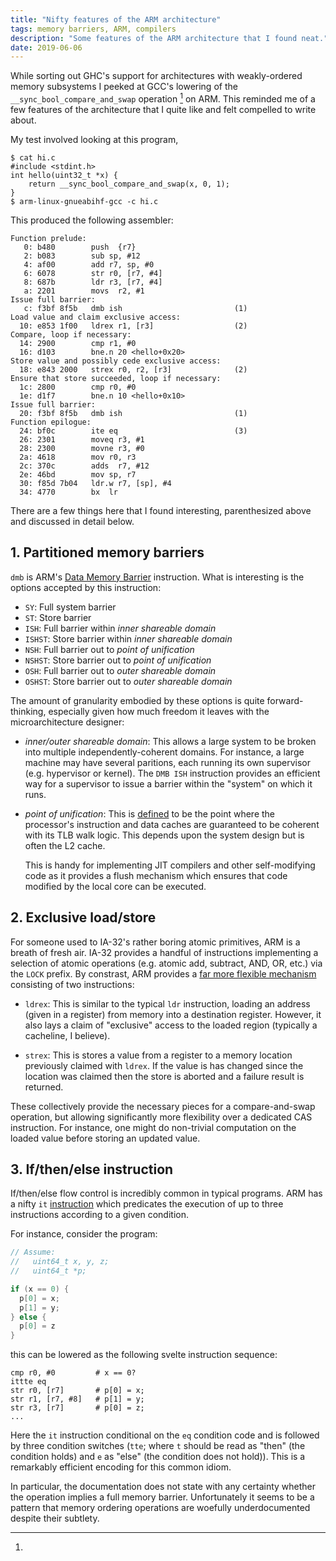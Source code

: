 ```yaml
---
title: "Nifty features of the ARM architecture"
tags: memory barriers, ARM, compilers
description: "Some features of the ARM architecture that I found neat."
date: 2019-06-06
---
```


While sorting out GHC's support for architectures with weakly-ordered memory
subsystems I peeked at GCC's lowering of the `__sync_bool_compare_and_swap`
operation [^1] on ARM. This reminded me of a few features of the
architecture that I quite like and felt compelled to write about.

My test involved looking at this program,
```
$ cat hi.c
#include <stdint.h>
int hello(uint32_t *x) {
	return __sync_bool_compare_and_swap(x, 0, 1);
}
$ arm-linux-gnueabihf-gcc -c hi.c
```
This produced the following assembler:
```assembler
Function prelude:
   0: b480        push  {r7}
   2: b083        sub sp, #12
   4: af00        add r7, sp, #0
   6: 6078        str r0, [r7, #4]
   8: 687b        ldr r3, [r7, #4]
   a: 2201        movs  r2, #1
Issue full barrier:
   c: f3bf 8f5b   dmb ish                         (1)
Load value and claim exclusive access:
  10: e853 1f00   ldrex r1, [r3]                  (2)
Compare, loop if necessary:
  14: 2900        cmp r1, #0
  16: d103        bne.n 20 <hello+0x20>
Store value and possibly cede exclusive access:
  18: e843 2000   strex r0, r2, [r3]              (2)
Ensure that store succeeded, loop if necessary:
  1c: 2800        cmp r0, #0
  1e: d1f7        bne.n 10 <hello+0x10>
Issue full barrier:
  20: f3bf 8f5b   dmb ish                         (1)
Function epilogue:
  24: bf0c        ite eq                          (3)
  26: 2301        moveq r3, #1
  28: 2300        movne r3, #0
  2a: 4618        mov r0, r3
  2c: 370c        adds  r7, #12
  2e: 46bd        mov sp, r7
  30: f85d 7b04   ldr.w r7, [sp], #4
  34: 4770        bx  lr
```
There are a few things here that I found interesting, parenthesized above and
discussed in detail below.

## 1. Partitioned memory barriers

`dmb` is ARM's [Data Memory Barrier](http://infocenter.arm.com/help/index.jsp?topic=/com.arm.doc.dui0489c/CIHGHHIE.html)
instruction. What is interesting is the options accepted by this instruction:
    
 * `SY`: Full system barrier
 * `ST`: Store barrier
 * `ISH`: Full barrier within *inner shareable domain*
 * `ISHST`: Store barrier within *inner shareable domain*
 * `NSH`: Full barrier out to *point of unification*
 * `NSHST`: Store barrier out to *point of unification*
 * `OSH`: Full barrier out to *outer shareable domain*
 * `OSHST`: Store barrier out to *outer shareable domain*

The amount of granularity embodied by these options is quite forward-thinking,
especially given how much freedom it leaves with the microarchitecture
designer:

 * *inner/outer shareable domain*: This allows a large system
   to be broken into multiple independently-coherent domains.
   For instance, a large machine may have several paritions, each running
   its own supervisor (e.g. hypervisor or kernel). The `DMB ISH` instruction
   provides an efficient way for a supervisor to issue a barrier within the
   "system" on which it runs.

 * *point of unification*: This is [defined](https://developer.arm.com/docs/den0024/latest/caches/point-of-coherency-and-unification)
   to be the point where the processor's instruction and data caches are
   guaranteed to be coherent with its TLB walk logic. This depends upon the
   system design but is often the L2 cache.

   This is handy for implementing JIT compilers and other self-modifying code
   as it provides a flush mechanism which ensures that code modified by the
   local core can be executed.

## 2. Exclusive load/store

For someone used to IA-32's rather boring atomic primitives, ARM is a breath of
fresh air. IA-32 provides a handful of instructions implementing
a selection of atomic operations (e.g. atomic add, subtract, AND, OR, etc.) via
the `LOCK` prefix. By constrast, ARM provides a 
[far more flexible mechanism](https://en.wikipedia.org/wiki/Load-link/store-conditional)
consisting of two instructions:

 * `ldrex`: This is similar to the typical `ldr` instruction, loading an address
   (given in a register) from memory into a destination register. However, it
   also lays a claim of "exclusive" access to the loaded region (typically a
   cacheline, I believe). 

 * `strex`: This is stores a value from a register to a memory location
   previously claimed with `ldrex`. If the value is has changed since
   the location was claimed then the store is aborted and a failure result
   is returned.

These collectively provide the necessary pieces for a compare-and-swap
operation, but allowing significantly more flexibility over a dedicated CAS
instruction. For instance, one might do non-trivial computation on the
loaded value before storing an updated value.

## 3. If/then/else instruction

If/then/else flow control is incredibly common in typical programs. ARM has 
a nifty `it` [instruction](http://infocenter.arm.com/help/index.jsp?topic=/com.arm.doc.dui0489c/Cjabicci.html)
which predicates the execution of up to three instructions according to a given
condition.

For instance, consider the program:
```c
// Assume:
//   uint64_t x, y, z;
//   uint64_t *p;

if (x == 0) {
  p[0] = x;
  p[1] = y;
} else {
  p[0] = z
}
```
this can be lowered as the following svelte instruction sequence:
```assembler
cmp r0, #0         # x == 0?
ittte eq
str r0, [r7]       # p[0] = x;
str r1, [r7, #8]   # p[1] = y;
str r3, [r7]       # p[0] = z;
...
```
Here the `it` instruction conditional on the `eq` condition code and is
followed by three condition switches (`tte`; where `t` should be read as "then"
(the condition holds) and `e` as "else" (the condition does not hold)).
This is a remarkably efficient encoding for this common idiom.


[^1]:
  In particular, the documentation does not state with any certainty
  whether the operation implies a full memory barrier. Unfortunately it seems
  to be a pattern that memory ordering operations are woefully underdocumented
  despite their subtlety.
